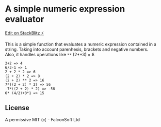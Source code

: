 # A simple numeric expression evaluator

[Edit on StackBlitz ⚡️](https://stackblitz.com/edit/arithmetic-calculator)

This is a simple function that evaluates a numeric expression contained in a string.
Taking into account parenhesis, brackets and negative numbers. Also, it handles operations like `**` (2**3) = 8

```
2+2 => 4
6/3-1 => 1
2 + 2 * 2 => 6
(2 + 2) * 2 => 8
(2 + 2) ** 2 => 16
7*((2 + 2) * 2) => 56
-7*((2 + 2) * 2) => -56
6* (4/2)+3*1 => 15
```

## License
A permissive MIT (c) - FalconSoft Ltd
